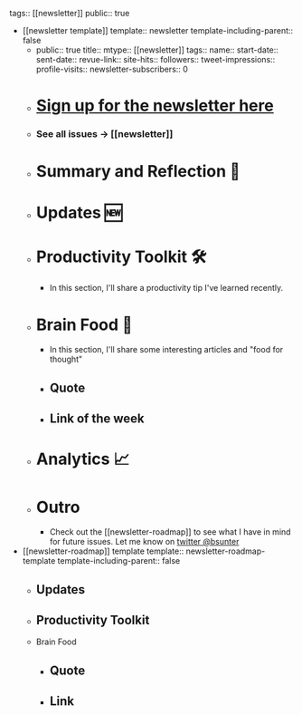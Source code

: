 tags:: [[newsletter]]
public:: true

- [[newsletter template]]
  template:: newsletter
  template-including-parent:: false
	- public:: true
	  title:: 
	  mtype:: [[newsletter]]
	  tags:: 
	  name::
	  start-date::
	  sent-date::
	  revue-link::
	  site-hits:: 
	  followers:: 
	  tweet-impressions:: 
	  profile-visits::
	  newsletter-subscribers:: 0
	- #  [Sign up for the newsletter here](https://www.getrevue.co/profile/bsunter/issues/weekly-newsletter-of-brian-sunter-issue-1-1220479)
	- ### See all issues -> [[newsletter]]
	- # Summary and Reflection 🤔
	- # Updates 🆕
	- # Productivity Toolkit 🛠️
		- In this section, I'll share a productivity tip I've learned recently.
	- # Brain Food 🧠
		- In this section, I'll share some interesting articles and "food for thought"
		- ## Quote
		- ## Link of the week
	- # Analytics 📈
	- # Outro
		- Check out the [[newsletter-roadmap]] to see what I have in mind for future issues. Let me know on [twitter @bsunter](https://twitter.com)
- [[newsletter-roadmap]] template
  template:: newsletter-roadmap-template
  template-including-parent:: false
	- Updates
		-
	- Productivity Toolkit
		-
	- Brain Food
		- Quote
			-
		- Link
			-